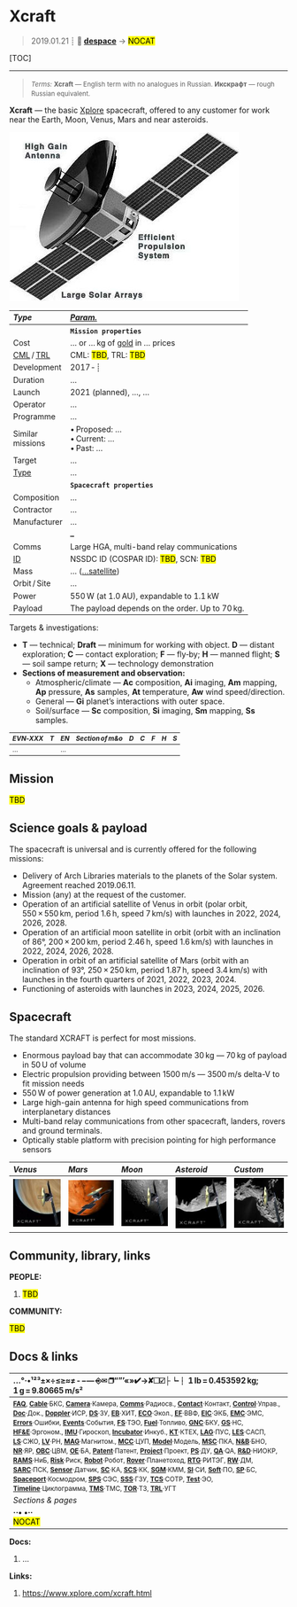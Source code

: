 # Xcraft
> 2019.01.21 ┊ **🚀 [despace](index.md)** → **[](.md)** <mark>NOCAT</mark>

[TOC]

---

> <small>*Terms:* **Xcraft** — English term with no analogues in Russian. **Икскрафт** — rough Russian equivalent.</small>

**Xcraft** — the basic [Xplore](xplore.md) spacecraft, offered to any customer for work near the Earth, Moon, Venus, Mars and near asteroids.

![](f/project/xcraft/pic01.jpg)

|*Type*|*[Param.](si.md)*|
|:--|:--|
||**`Mission properties`**|
|Cost| … or … kg of [gold](sc_price.md) in … prices |
|[CML](cml.md) / [TRL](trl.md)| CML: <mark>TBD</mark>, TRL: <mark>TBD</mark> |
|Development| 2017 ‑ ┊ |
|Duration| … |
|Launch| 2021 (planned), …, … |
|Operator| … |
|Programme| … |
|Similar<br> missions| • Proposed: …<br> • Current: …<br> • Past: … |
|Target| … |
|[Type](sc.md)| … |
||**`Spacecraft properties`**|
|Composition| … |
|Contractor| … |
|Manufacturer| … |
||**`…`**|
|Comms| Large HGA, multi-band relay communications |
|[ID](spaceid.md)| NSSDC ID (COSPAR ID): <mark>TBD</mark>, SCN: <mark>TBD</mark> |
|Mass| … ([…satellite](sc.md)) |
|Orbit / Site| … |
|Power| 550 W (at 1.0 AU), expandable to 1.1 kW |
|Payload| The payload depends on the order. Up to 70 kg. |

Targets & investigations:

   - **T** — technical; **Draft** — minimum for working with object. **D** — distant exploration; **C** — contact exploration; **F** — fly‑by; **H** — manned flight; **S** — soil sampe return; **X** — technology demonstration
   - **Sections of measurement and observation:**
      - Atmospheric/climate — **Ac** composition, **Ai** imaging, **Am** mapping, **Ap** pressure, **As** samples, **At** temperature, **Aw** wind speed/direction.
      - General — **Gi** planet’s interactions with outer space.
      - Soil/surface — **Sc** composition, **Si** imaging, **Sm** mapping, **Ss** samples.

<small>

|*EVN‑XXX*|*T*|*EN*|*Section of m&o*|*D*|*C*|*F*|*H*|*S*|
|:--|:--|:--|:--|:--:|:--:|:--:|:--:|:--:|
| … | | … | | | | | | |


</small>



<p style="page-break-after:always"> </p>

## Mission
<mark>TBD</mark>



<p style="page-break-after:always"> </p>

## Science goals & payload
The spacecraft is universal and is currently offered for the following missions:

   - Delivery of Arch Libraries materials to the planets of the Solar system. Agreement reached 2019.06.11.
   - Mission (any) at the request of the customer.
   - Operation of an artificial satellite of Venus in orbit (polar orbit, 550 × 550 km, period 1.6 h, speed 7 km/s) with launches in 2022, 2024, 2026, 2028.
   - Operation of an artificial moon satellite in orbit (orbit with an inclination of 86°, 200 × 200 km, period 2.46 h, speed 1.6 km/s) with launches in 2022, 2024, 2026, 2028.
   - Operation in orbit of an artificial satellite of Mars (orbit with an inclination of 93°, 250 × 250 km, period 1.87 h, speed 3.4 km/s) with launches in the fourth quarters of 2021, 2022, 2023, 2024.
   - Functioning of asteroids with launches in 2023, 2024, 2025, 2026.



<p style="page-break-after:always"> </p>

## Spacecraft

The standard XCRAFT is perfect for most missions.

   - Enormous payload bay that can accommodate 30 kg — 70 kg of payload in 50 U of volume
   - Electric propulsion providing between 1500 m/s — 3500 m/s delta-V to fit mission needs
   - 550 W of power generation at 1.0 AU, expandable to 1.1 kW
   - Large high-gain antenna for high speed communications from interplanetary distances
   - Multi-band relay communications from other spacecraft, landers, rovers and ground terminals.
   - Optically stable platform with precision pointing for high performance sensors


|*Venus*|*Mars*|*Moon*|*Asteroid*|*Custom*|
|:--|:--|:--|:--|:--|
| [![](f/project/xcraft/pic04_thumb.jpg)](f/project/xcraft/pic04.jpg) | [![](f/project/xcraft/pic02_thumb.jpg)](f/project/xcraft/pic02.jpg) | [![](f/project/xcraft/pic03_thumb.jpg)](f/project/xcraft/pic03.jpg) | [![](f/project/xcraft/pic05_thumb.jpg)](f/project/xcraft/pic05.jpg) | [![](f/project/xcraft/pic06_thumb.jpg)](f/project/xcraft/pic06.jpg) |




<p style="page-break-after:always"> </p>

## Community, library, links

**PEOPLE:**

   1. <mark>TBD</mark>

**COMMUNITY:**

<mark>TBD</mark>



<p style="page-break-after:always"> </p>

## Docs & links
|…°·•¹²³±×÷≤≥≈≠ ‑ −— ⎆✉ ❐“”’«»✔→✘☐☑├┕┆ 1 lb = 0.453592 kg; 1 g = 9.80665 m/s²|
|:--|
|<small>**[FAQ](faq.md)**, **[Cable](cable.md)**·БКС, **[Camera](camera.md)**·Камера, **[Comms](comms.md)**·Радиосв., **[Contact](contact.md)**·Контакт, **[Control](control.md)**·Управ., **[Doc](doc.md)**·Док., **[Doppler](doppler.md)**·ИСР, **[DS](ds.md)**·ЗУ, **[EB](eb.md)**·ХИТ, **[ECO](ecology.md)**·Экол., **[EF](ef.md)**·ВВФ, **[ElC](elc.md)**·ЭКБ, **[EMC](emc.md)**·ЭМС, **[Errors](error.md)**·Ошибки, **[Events](event.md)**·События, **[FS](fs.md)**·ТЭО, **[Fuel](fuel.md)**·Топливо, **[GNC](gnc.md)**·БКУ, **[GS](scs.md)**·НС, **[HF&E](hfe.md)**·Эргоном., **[IMU](imu.md)**·Гироскоп, **[Incubator](incubator.md)**·Инкуб., **[KT](kt.md)**·КТЕХ, **[LAG](lag.md)**·ПУC, **[LES](les.md)**·САСП, **[LS](ls.md)**·СЖО, **[LV](lv.md)**·РН, **[MAG](mag.md)**·Магнитом., **[MCC](mcc.md)**·ЦУП, **[Model](model.md)**·Модель, **[MSC](sc.md)**·ПКА, **[N&B](nnb.md)**·БНО, **[NR](nr.md)**·ЯР, **[OBC](obc.md)**·ЦВМ, **[OE](oe.md)**·БА, **[Patent](патент.md)**·Патент, **[Project](project.md)**·Проект, **[PS](ps.md)**·ДУ, **[QA](quality.md)**·QA, **[R&D](rnd.md)**·НИОКР, **[RAMS](rams.md)**·НиБ, **[Risk](risk.md)**·Риск, **[Robot](robotics.md)**·Робот, **[Rover](rover.md)**·Планетоход, **[RTG](rtg.md)**·РИТЭГ, **[RW](rw.md)**·ДМ, **[SARC](sarc.md)**·ПСК, **[Sensor](sensor.md)**·Датчик, **[SC](sc.md)**·КА, **[SCS](scs.md)**·КК, **[SGM](sgm.md)**·КММ, **[SI](si.md)**·СИ, **[Soft](soft.md)**·ПО, **[SP](sp.md)**·БС, **[Spaceport](spaceport.md)**·Космодром, **[SPS](sps.md)**·СЭС, **[SSS](sss.md)**·ГЗУ, **[TCS](tcs.md)**·СОТР, **[Test](test.md)**·ЭО, **[Timeline](timeline.md)**·Циклограмма, **[TMS](tms.md)**·ТМС, **[TOR](tor.md)**·ТЗ, **[TRL](trl.md)**·УГТ</small>|
|*Sections & pages*|
|**··• [](.md) •··**<br> <mark>NOCAT</mark> |

**Docs:**

   1. …

**Links:**

   1. <https://www.xplore.com/xcraft.html>
